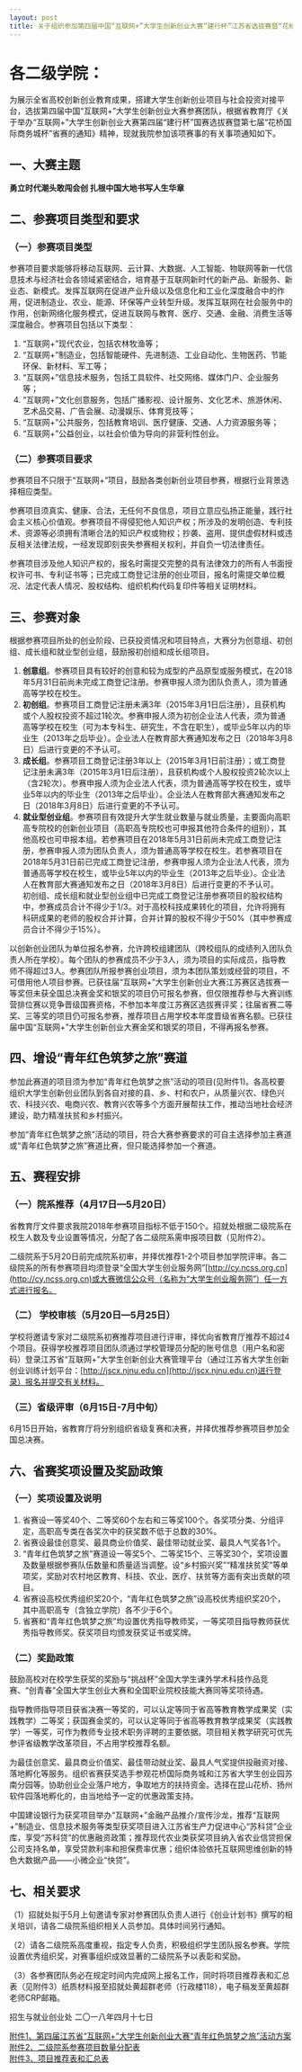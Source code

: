```yaml
---
layout: post
title: 关于组织参加第四届中国“互联网+”大学生创新创业大赛“建行杯”江苏省选拔赛暨“花桥国际商务城杯”江苏省第七届大学生创新创业大赛的通知
---
```


# 各二级学院：

为展示全省高校创新创业教育成果，搭建大学生创新创业项目与社会投资对接平台，选拔第四届中国“互联网+”大学生创新创业大赛参赛团队，根据省教育厅《关于举办“互联网+”大学生创新创业大赛第四届“建行杯”国赛选拔赛暨第七届“花桥国际商务城杯”省赛的通知》精神，现就我院参加该项赛事的有关事项通知如下。

<!--more-->

## 一、大赛主题

**勇立时代潮头敢闯会创  扎根中国大地书写人生华章**

## 二、参赛项目类型和要求

### （一）参赛项目类型

参赛项目要求能够将移动互联网、云计算、大数据、人工智能、物联网等新一代信息技术与经济社会各领域紧密结合，培育基于互联网新时代的新产品、新服务、新业态、新模式。发挥互联网在促进产业升级以及信息化和工业化深度融合中的作用，促进制造业、农业、能源、环保等产业转型升级。发挥互联网在社会服务中的作用，创新网络化服务模式，促进互联网与教育、医疗、交通、金融、消费生活等深度融合。参赛项目包括以下类型：

1. “互联网+”现代农业，包括农林牧渔等；    
2. “互联网+”制造业，包括智能硬件、先进制造、工业自动化、生物医药、节能环保、新材料、军工等；    
3. “互联网+”信息技术服务，包括工具软件、社交网络、媒体门户、企业服务等；    
4. “互联网+”文化创意服务，包括广播影视、设计服务、文化艺术、旅游休闲、艺术品交易、广告会展、动漫娱乐、体育竞技等；    
5. “互联网+”公共服务，包括教育培训、医疗健康、交通、人力资源服务等；    
6. “互联网+”公益创业，以社会价值为导向的非营利性创业。    

### （二）参赛项目要求

参赛项目不只限于“互联网+”项目，鼓励各类创新创业项目参赛，根据行业背景选择相应类型。

参赛项目须真实、健康、合法，无任何不良信息，项目立意应弘扬正能量，践行社会主义核心价值观。参赛项目不得侵犯他人知识产权；所涉及的发明创造、专利技术、资源等必须拥有清晰合法的知识产权或物权；抄袭、盗用、提供虚假材料或违反相关法律法规，一经发现即刻丧失参赛相关权利，并自负一切法律责任。

参赛项目涉及他人知识产权的，报名时需提交完整的具有法律效力的所有人书面授权许可书、专利证书等；已完成工商登记注册的创业项目，报名时需提交单位概况、法定代表人情况、股权结构、组织机构代码复印件等相关证明材料。

## 三、参赛对象

根据参赛项目所处的创业阶段、已获投资情况和项目特点，大赛分为创意组、初创组、成长组和就业型创业组，鼓励报初创组和成长组项目。

1. **创意组**。参赛项目具有较好的创意和较为成型的产品原型或服务模式，在2018年5月31日前尚未完成工商登记注册。参赛申报人须为团队负责人，须为普通高等学校在校生。    
2. **初创组**。参赛项目工商登记注册未满3年（2015年3月1日后注册），且获机构或个人股权投资不超过1轮次。参赛申报人须为初创企业法人代表，须为普通高等学校在校生（可为本专科生、研究生，不含在职生），或毕业5年以内的毕业生（2013年之后毕业）。企业法人在教育部大赛通知发布之日（2018年3月8日）后进行变更的不予认可。    
3. **成长组**。参赛项目工商登记注册3年以上（2015年3月1日前注册）；或工商登记注册未满3年（2015年3月1日后注册），且获机构或个人股权投资2轮次以上（含2轮次）。参赛申报人须为企业法人代表，须为普通高等学校在校生，或毕业5年以内的毕业生（2013年之后毕业）。企业法人在教育部大赛通知发布之日（2018年3月8日）后进行变更的不予认可。    
4. **就业型创业组**。参赛项目有效提升大学生就业数量与就业质量，主要面向高职高专院校的创新创业项目（高职高专院校也可申报其他符合条件的组别），其他高校也可申报本组。若参赛项目在2018年5月31日前尚未完成工商登记注册，参赛申报人须为团队负责人，须为普通高等学校在校生。若参赛项目在2018年5月31日前已完成工商登记注册，参赛申报人须为企业法人代表，须为普通高等学校在校生，或毕业5年以内的毕业生（2013年之后毕业）。企业法人在教育部大赛通知发布之日（2018年3月8日）后进行变更的不予认可。    
初创组、成长组和就业型创业组中已完成工商登记注册参赛项目的股权结构中，参赛成员合计不得少于1/3。对于高校科技成果转化的项目，允许将拥有科研成果的老师的股权合并计算，合并计算的股权不得少于50%（其中参赛成员合计不得少于15%）。

以创新创业团队为单位报名参赛，允许跨校组建团队（跨校组队的成绩列入团队负责人所在学校）。每个团队的参赛成员不少于3人，须为项目的实际成员，指导教师不得超过3人。参赛团队所报参赛创业项目，须为本团队策划或经营的项目，不可借用他人项目参赛。已获往届“互联网+”大学生创新创业大赛江苏赛区选拔赛一等奖但未获全国总决赛金奖和银奖的项目仍可报名参赛，但仅限推荐参与大赛训练营排位赛以竞争晋级国赛资格，不参加本年度江苏赛区选拔赛评奖；往届省赛二等奖、三等奖的项目仍可报名参赛，推荐项目占用学校本年度晋级省赛名额。已获往届中国“互联网+”大学生创新创业大赛金奖和银奖的项目，不得再报名参赛。

## 四、增设“青年红色筑梦之旅”赛道

参加此赛道的项目须为参加“青年红色筑梦之旅”活动的项目(见附件1)。各高校要组织大学生创新创业团队到各自对接的县、乡、村和农户，从质量兴农、绿色兴农、科技兴农、电商兴农、教育兴农等多个方面开展帮扶工作，推动当地社会经济建设，助力精准扶贫和乡村振兴。

参加“青年红色筑梦之旅”活动的项目，符合大赛参赛要求的可自主选择参加主赛道或“青年红色筑梦之旅”赛道比赛，但只能选择参加一个赛道。

## 五、赛程安排

### （一）院系推荐（4月17日—5月20日）

省教育厅文件要求我院2018年参赛项目指标不低于150个。招就处根据二级院系在校生人数及专业设置等情况，分配了各二级院系需申报项目数（见附件2）。

二级院系于5月20日前完成院系初审，并择优推荐1-2个项目参加学院评审。各二级院系的所有参赛项目均须登录“全国大学生创业服务网”[http://cy.ncss.org.cn](http://cy.ncss.org.cn)或大赛微信公众号（名称为“大学生创业服务网”）任一方式进行报名。

### （二） 学校审核（5月20日—5月25日）

学校将邀请专家对二级院系初赛推荐项目进行评审，择优向省教育厅推荐不超过4个项目。获得学校推荐项目团队须通过学校管理员分配的账号信息（用户名和密码）登录江苏省“互联网+”大学生创新创业大赛管理平台（通过江苏省大学生创新创业训练计划平台：[http://jscx.njnu.edu.cn](http://jscx.njnu.edu.cn)进行登录）报名并提交有关材料。

### （三）省级评审（6月15日-7月中旬）

6月15日开始，省教育厅将分别组织省级复赛和决赛，并择优推荐参赛项目参加全国总决赛。

## 六、省赛奖项设置及奖励政策

### （一）奖项设置及说明

1. 省赛设一等奖40个、二等奖60个左右和三等奖100个。各奖项分类、分组评定，高职高专类在各奖次中的获奖数不低于总数的30%。   
2. 省赛设最佳创意奖、最具商业价值奖、最佳带动就业奖、最具人气奖各1个。   
3. “青年红色筑梦之旅”赛道设一等奖5个、二等奖15个、三等奖30个，奖项设置及数量根据参赛队伍数量和质量适当调整。设“乡村振兴奖”“精准扶贫奖”等单项奖，奖励对农村地区教育、科技、农业、医疗、扶贫等方面有突出贡献的项目。   
4. 省赛设高校优秀组织奖20个，“青年红色筑梦之旅”设高校优秀组织奖20个，其中高职高专（含独立学院）各不少于6个。   
5. 省赛和“青年红色筑梦之旅”均设置优秀指导教师奖，一等奖项目指导教师获优秀指导教师奖。获奖项目均颁发获奖证书或奖牌。

### （二）奖励政策

鼓励高校对在校学生获奖的奖励与“挑战杯”全国大学生课外学术科技作品竞赛、“创青春”全国大学生创业大赛和全国职业院校技能大赛同等奖项待遇。

指导教师指导项目获省决赛一等奖的，可以认定等同于省高等教育教学成果奖（实践教学）二等奖；获国赛金奖的，可以认定等同于省高等教育教学成果奖（实践教学）一等奖，可作为教师专业技术职务评聘的主要依据。项目相关教学研究可优先参评省级教学改革项目，不占用学校推荐名额。

为最佳创意奖、最具商业价值奖、最佳带动就业奖、最具人气奖提供投融资对接、落地孵化等服务。组织省赛获奖选手参观花桥国际商务城和江苏省大学生创业园苏南分园等。协助创业企业落户地方，争取地方的扶持资金。选择在昆山花桥、扬州软件园落地孵化的，由当地给予一定的优惠政策支持。

中国建设银行为获奖项目举办“互联网+”金融产品推介/宣传沙龙，推荐“互联网+”制造业、信息技术服务等类型获奖项目进入江苏省生产力促进中心“苏科贷”企业库，享受“苏科贷”的优惠融资政策；推荐现代农业类获奖项目纳入省农业信贷担保公司支持名单，享受贷款利率和担保费率优惠；组织体验依托互联网思维创新的特色大数据产品——小微企业“快贷”。

## 七、相关要求

（1）招就处拟于5月上旬邀请专家对参赛团队负责人进行《创业计划书》撰写的相关培训，请各二级院系组织相关人员参加。具体时间另行通知。

（2）请各二级院系高度重视，指定专人负责，积极组织学生团队报名参赛。学院设置优秀组织奖，对赛事组织成效显著的二级院系予以表彰和奖励。

（3）各参赛团队务必在规定时间内完成网上报名工作，同时将项目推荐表和汇总表（见附件3）纸质材料报至招就处黄超群老师（行政楼118），电子稿发至黄超群老师CRP邮箱。

 

招生与就业创业处
二〇一八年四月十七日

[附件1、第四届江苏省“互联网+”大学生创新创业大赛“青年红色筑梦之旅”活动方案](http://7xqrll.com1.z0.glb.clouddn.com/20180417-%E9%99%84%E4%BB%B61%E3%80%81%E7%AC%AC%E5%9B%9B%E5%B1%8A%E6%B1%9F%E8%8B%8F%E7%9C%81%E2%80%9C%E4%BA%92%E8%81%94%E7%BD%91+%E2%80%9D%E5%A4%A7%E5%AD%A6%E7%94%9F%E5%88%9B%E6%96%B0%E5%88%9B%E4%B8%9A%E5%A4%A7%E8%B5%9B%E2%80%9C%E9%9D%92%E5%B9%B4%E7%BA%A2%E8%89%B2%E7%AD%91%E6%A2%A6%E4%B9%8B%E6%97%85%E2%80%9D%E6%B4%BB%E5%8A%A8%E6%96%B9%E6%A1%88.doc)    
[附件2、二级院系参赛项目数量分配表](http://7xqrll.com1.z0.glb.clouddn.com/20180417-%E9%99%84%E4%BB%B62%E3%80%81%E4%BA%8C%E7%BA%A7%E9%99%A2%E7%B3%BB%E5%8F%82%E8%B5%9B%E9%A1%B9%E7%9B%AE%E6%95%B0%E9%87%8F%E5%88%86%E9%85%8D%E8%A1%A8.xlsx)    
[附件3、项目推荐表和汇总表](http://7xqrll.com1.z0.glb.clouddn.com/20180417-%E9%99%84%E4%BB%B63%E3%80%81%E9%A1%B9%E7%9B%AE%E6%8E%A8%E8%8D%90%E8%A1%A8%E5%92%8C%E6%B1%87%E6%80%BB%E8%A1%A8.doc)    

